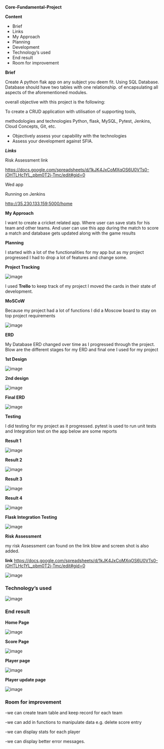 **Core-Fundamental-Project**

**Content**
- Brief
- Links
- My Approach
- Planning
- Development
- Technology’s used 
- End result
- Room for improvement 

**Brief**

Create A python flak app on any subject you deem fit. Using SQL Database.
Database should have two tables with one relationship. 
of encapsulating all aspects of the aforementioned modules. 

overall objective with this project is the following:

To create a CRUD application with utilisation of supporting tools,

methodologies and technologies Python, flask, MySQL, Pytest, Jenkins, Cloud Concepts, Git, etc.

- Objectively assess your capability with the technologies 
- Assess your development against SFIA.

**_Links_**

Risk Assessment link 

https://docs.google.com/spreadsheets/d/1kJK4JxCoMXqOS6U0VTs0-iOHTLHc1YL_pbm0T2j-Tmc/edit#gid=0

Wed app 

Running on Jenkins

http://35.230.133.159:5000/home

**My Approach**

I want to create a cricket related app. Where user can save stats for his team and other teams. And user can use this app during the match to score a match and database gets updated along with the game results 

**Planning** 

I started with a lot of the functionalities for my app but as my project progressed I had to drop a lot of features and change some. 

**Project Tracking**
 
![image](https://user-images.githubusercontent.com/65769901/85251550-7c5c5d00-b451-11ea-8e56-cbc669c8e917.png)

I used **Trello** to keep track of my project I moved the cards in their state of development.

**MoSCoW**

Because my project had a lot of functions I did a Moscow board to stay on top project requirements 
 
![image](https://user-images.githubusercontent.com/65769901/85251697-e7a62f00-b451-11ea-9f18-c6e3fa22015b.png)

**ERD**

My Database ERD changed over time as I progressed through the project. 
Blow are the different stages for my ERD and final one I used for my project 

**1st Design**
 
![image](https://user-images.githubusercontent.com/65769901/85251796-21773580-b452-11ea-936e-af0f2c42a445.png)

**2nd design**
 
![image](https://user-images.githubusercontent.com/65769901/85251805-2c31ca80-b452-11ea-9683-f635039e503a.png)

**Final ERD**
 
![image](https://user-images.githubusercontent.com/65769901/85251821-38b62300-b452-11ea-9bcb-ed3338f7ee9b.png)

**Testing**

I did testing for my project as it progressed. pytest is used to run unit tests and Integration test on the app below are some reports 

**Result 1** 
 
![image](https://user-images.githubusercontent.com/65769901/85251833-410e5e00-b452-11ea-8d91-087acb60ab25.png)

**Result 2**
 
![image](https://user-images.githubusercontent.com/65769901/85251844-4a97c600-b452-11ea-96f5-43a184b5ca33.png)

**Result 3** 
 
![image](https://user-images.githubusercontent.com/65769901/85251860-56838800-b452-11ea-8794-6c30bb56a977.png)

**Result 4** 
 
![image](https://user-images.githubusercontent.com/65769901/85251867-5edbc300-b452-11ea-90b9-7f9a0d5db9c3.png)

**Flask Integration Testing**
 
![image](https://user-images.githubusercontent.com/65769901/85251884-6c914880-b452-11ea-88c0-3c65dee10039.png)

**Risk Assessment**

my risk Assessment can found on the link blow and screen shot is also added. 

 **link** https://docs.google.com/spreadsheets/d/1kJK4JxCoMXqOS6U0VTs0-iOHTLHc1YL_pbm0T2j-Tmc/edit#gid=0

 
![image](https://user-images.githubusercontent.com/65769901/85251933-8d599e00-b452-11ea-9be5-88bd7afe1aec.png)

### **Technology’s used** 
 




![image](https://user-images.githubusercontent.com/65769901/85251962-9d717d80-b452-11ea-9261-70261df5a142.png)





### **End result**

**Home Page**
 
![image](https://user-images.githubusercontent.com/65769901/85252004-bbd77900-b452-11ea-925a-84c6ea1194e4.png)


**Score Page**
 
![image](https://user-images.githubusercontent.com/65769901/85252027-c4c84a80-b452-11ea-9c94-8e4cece54d6a.png)


**Player page**
 
![image](https://user-images.githubusercontent.com/65769901/85252053-cdb91c00-b452-11ea-9b7d-16e1ca778821.png)

**Player update page** 
 
![image](https://user-images.githubusercontent.com/65769901/85252088-ddd0fb80-b452-11ea-86a5-565d200ea554.png)

### **Room for improvement** 

-we can create team table and keep record for each team

-we can add in functions to manipulate data e.g. delete score entry 

-we can display stats for each player

-we can display better error messages. 
